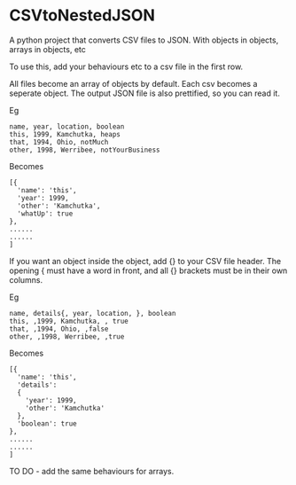 # CSVtoNestedJSON

A python project that converts CSV files to JSON. With objects in objects, arrays in objects, etc

To use this, add your behaviours etc to a csv file in the first row.

All files become an array of objects by default.
Each csv becomes a seperate object.
The output JSON file is also prettified, so you can read it.

Eg

    name, year, location, boolean
    this, 1999, Kamchutka, heaps
    that, 1994, Ohio, notMuch
    other, 1998, Werribee, notYourBusiness

Becomes 

    [{
      'name': 'this',
      'year': 1999,
      'other': 'Kamchutka',
      'whatUp': true
    },
    ......
    ......
    ]

If you want an object inside the object, add {} to your CSV file header.
The opening { must have a word in front, and all {} brackets must be in their own columns.

Eg

    name, details{, year, location, }, boolean
    this, ,1999, Kamchutka, , true
    that, ,1994, Ohio, ,false
    other, ,1998, Werribee, ,true

Becomes 

    [{
      'name': 'this',
      'details':
      {
        'year': 1999,
        'other': 'Kamchutka'
      },
      'boolean': true
    },
    ......
    ......
    ]

TO DO - add the same behaviours for arrays.
